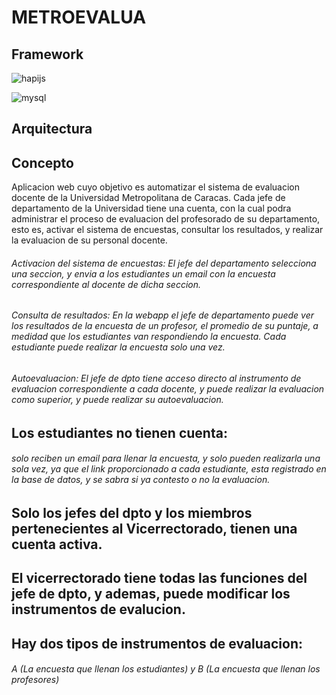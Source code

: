 # METROEVALUA

## Framework
![hapijs](https://camo.githubusercontent.com/16f4a37b7e2086b6e44dcb0cdfaf9e41f5738278/68747470733a2f2f7261772e6769746875622e636f6d2f686170696a732f686170692f6d61737465722f696d616765732f686170692e706e67)

![mysql](https://upload.wikimedia.org/wikipedia/en/thumb/6/62/MySQL.svg/1200px-MySQL.svg.png)


## Arquitectura






## Concepto

Aplicacion web cuyo objetivo es automatizar el sistema de evaluacion docente de la Universidad Metropolitana de Caracas. 
Cada jefe de departamento de la Universidad tiene una cuenta, con la cual podra administrar el proceso de evaluacion del profesorado de su departamento, esto es, activar el sistema de encuestas, consultar los resultados, y realizar la evaluacion de su personal docente.


###### Activacion del sistema de encuestas: El jefe del departamento selecciona una seccion, y envia a los estudiantes un email con la encuesta correspondiente al docente de dicha seccion.

###### Consulta de resultados: En la webapp el jefe de departamento puede ver los resultados de la encuesta de un profesor, el promedio de su puntaje, a medidad que los estudiantes van respondiendo la encuesta. Cada estudiante puede realizar la encuesta solo una vez.

###### Autoevaluacion: El jefe de dpto tiene acceso directo al instrumento de evaluacion correspondiente a cada docente, y puede realizar la evaluacion como superior, y puede realizar su autoevaluacion.

## Los estudiantes no tienen cuenta:
###### solo reciben un email para llenar la encuesta, y solo pueden realizarla una sola vez, ya que el link proporcionado a cada estudiante, esta registrado en la base de datos, y se sabra si ya contesto o no la evaluacion.

## Solo los jefes del dpto y los miembros pertenecientes al Vicerrectorado, tienen una cuenta activa.

## El vicerrectorado tiene todas las funciones del jefe de dpto, y ademas, puede modificar los instrumentos de evalucion.

## Hay dos tipos de instrumentos de evaluacion:

###### A (La encuesta que llenan los estudiantes) y B (La encuesta que llenan los profesores) 


